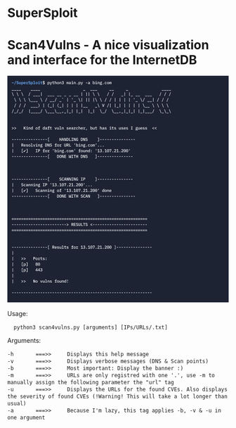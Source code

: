 # SuperSploit

<h1>Scan4Vulns - A nice visualization and interface for the InternetDB</h1>

![Example image](images/IMG_0451.jpeg?raw=true "Example")

Usage:
  
      python3 scan4vulns.py [arguments] [IPs/URLs/.txt]
  Arguments:
  
    -h       ===>>     Displays this help message
    -v       ===>>     Displays verbose messages (DNS & Scan points)
    -b       ===>>     Most important: Display the banner :)
    -m       ===>>     URLs are only registred with one '.', use -m to manually assign the following parameter the "url" tag
    -u       ===>>     Displays the URLs for the found CVEs. Also displays the severity of found CVEs (!Warning! This will take a lot longer than usual)
    -a       ===>>     Because I'm lazy, this tag applies -b, -v & -u in one argument
